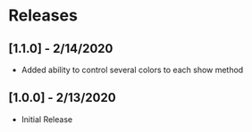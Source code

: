 # Releases

## [1.1.0] - 2/14/2020

- Added ability to control several colors to each show method

## [1.0.0] - 2/13/2020

- Initial Release
